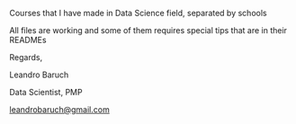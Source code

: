 Courses that I have made in Data Science field, separated by schools

All files are working and some of them requires special tips that are in their READMEs


Regards,

Leandro Baruch

Data Scientist, PMP

leandrobaruch@gmail.com
